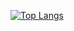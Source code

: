 [![Top Langs](https://github-readme-stats.vercel.app/api/top-langs/?username=jeffersonbalde&layout=compact)](https://github.com/anuraghazra/github-readme-stats)
